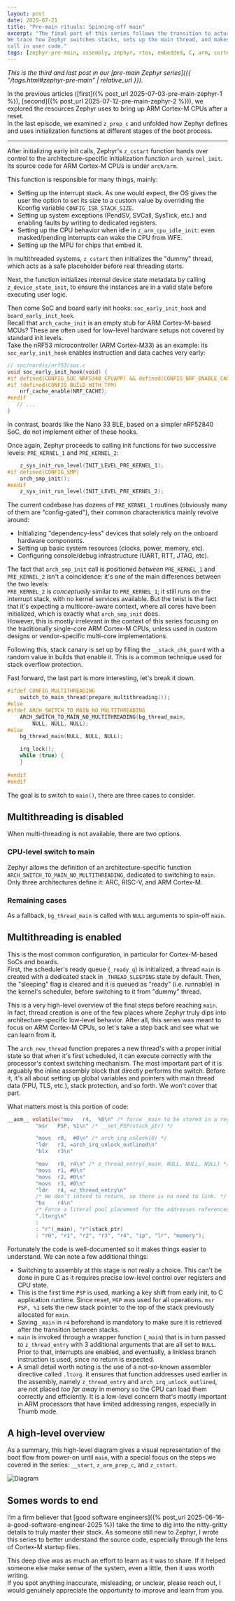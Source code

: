 ```yaml
---
layout: post
date: 2025-07-21
title: "Pre-main rituals: Spinning-off main"
excerpt: "The final part of this series follows the transition to actual application logic.
We trace how Zephyr switches stacks, sets up the main thread, and makes the first real function
call in user code."
tags: [zephyr-pre-main, assembly, zephyr, rtos, embedded, C, arm, cortex-m, low-level, walkthrough]
---
```


_This is the third and last post in our [pre-main Zephyr series]({{
"/tags.html#zephyr-pre-main" | relative_url }})._

In the previous articles ([first]({% post_url 2025-07-03-pre-main-zephyr-1 %}), [second]({% post_url
2025-07-12-pre-main-zephyr-2 %})), we explored the resources Zephyr uses to bring up ARM Cortex-M
CPUs after a reset.\
In the last episode, we examined `z_prep_c` and unfolded how Zephyr defines and uses initialization
functions at different stages of the boot process.

---

After initializing early init calls, Zephyr's `z_cstart` function hands over control to the
architecture-specific initialization function `arch_kernel_init`. Its source code for ARM Cortex-M
CPUs is under `arch/arm`. 

This function is responsible for many things, mainly:

- Setting up the interrupt stack. As one would expect, the OS gives the user
  the option to set its size to a custom value by overriding the Kconfig
  variable `CONFIG_ISR_STACK_SIZE`.
- Setting up system exceptions (PendSV, SVCall, SysTick, etc.) and enabling
  faults by writing to dedicated registers.
- Setting up the CPU behavior when idle in `z_arm_cpu_idle_init`: even
  masked/pending interrupts can wake the CPU from WFE.
- Setting up the MPU for chips that embed it.


In multithreaded systems, `z_cstart` then initializes the "dummy" thread, which
acts as a safe placeholder before real threading starts.

Next, the function initializes internal device state metadata by calling `z_device_state_init`, to
ensure the instances are in a valid state before executing user logic.

Then come SoC and board early init hooks: `soc_early_init_hook` and `board_early_init_hook`.\
Recall that `arch_cache_init` is an empty stub for ARM Cortex-M-based MCUs? These are often used for
low-level hardware setups not covered by standard init levels.\
Take the nRF53 microcontroller (ARM Cortex-M33) as an example: its `soc_early_init_hook` enables
instruction and data caches very early:

```c
// soc/nordic/nrf53/soc.c
void soc_early_init_hook(void) {
#if defined(CONFIG_SOC_NRF5340_CPUAPP) && defined(CONFIG_NRF_ENABLE_CACHE)
#if !defined(CONFIG_BUILD_WITH_TFM)
    nrf_cache_enable(NRF_CACHE);
#endif
   // ...
}
```

In contrast, boards like the Nano 33 BLE, based on a simpler nRF52840 SoC, do
not implement either of these hooks.

Once again, Zephyr proceeds to calling init functions for two successive
levels: `PRE_KERNEL_1` and `PRE_KERNEL_2`:

```c
    z_sys_init_run_level(INIT_LEVEL_PRE_KERNEL_1);
#if defined(CONFIG_SMP)
    arch_smp_init();
#endif
    z_sys_init_run_level(INIT_LEVEL_PRE_KERNEL_2);
```

The current codebase has dozens of `PRE_KERNEL_1` routines (obviously many of
them are "config-gated"), their common characteristics mainly revolve around:

- Initializing "dependency-less" devices that solely rely on the onboard
  hardware components.
- Setting up basic system resources (clocks, power, memory, etc).
- Configuring console/debug infrastructure (UART, RTT, JTAG, etc).

The fact that `arch_smp_init` call is positioned _between_ `PRE_KERNEL_1` and
`PRE_KERNEL_2` isn't a coincidence: it's one of the main differences between
the two levels:\
`PRE_KERNEL_2` is _conceptually_ similar to `PRE_KERNEL_1`; it still runs on
the interrupt stack, with no kernel services available. But the twist is the fact that it's
expecting a multicore-aware context, where all cores have been initialized, which is exactly what
`arch_smp_init` does.\
However, this is mostly irrelevant in the context of this series focusing on
the traditionally single-core ARM Cortex-M CPUs, unless used in custom designs or vendor-specific
multi-core implementations.

Following this, stack canary is set up by filling the `__stack_chk_guard` with a random value in
builds that enable it. This is a common technique used for stack overflow protection.

Fast forward, the last part is more interesting, let's break it down.

```c
#ifdef CONFIG_MULTITHREADING
    switch_to_main_thread(prepare_multithreading());
#else
#ifdef ARCH_SWITCH_TO_MAIN_NO_MULTITHREADING
    ARCH_SWITCH_TO_MAIN_NO_MULTITHREADING(bg_thread_main,
        NULL, NULL, NULL);
#else
    bg_thread_main(NULL, NULL, NULL);

    irq_lock();
    while (true) {
    }
    
#endif
#endif
```

The goal is to switch to `main()`, there are three cases to consider.

## Multithreading is disabled

When multi-threading is not available, there are two options.

### CPU-level switch to main

Zephyr allows the definition of an architecture-specific function
`ARCH_SWITCH_TO_MAIN_NO_MULTITHREADING`, dedicated to switching to `main`. Only three architectures
define it: ARC, RISC-V, and ARM Cortex-M.

### Remaining cases

As a fallback, `bg_thread_main` is called with `NULL` arguments to spin-off `main`.

## Multithreading is enabled

This is the most common configuration, in particular for Cortex-M-based SoCs and boards.\
First, the scheduler's ready queue (`_ready_q`) is initialized, a thread `main` is created with
a dedicated stack in `_THREAD_SLEEPING` state by default. Then, the "sleeping" flag is cleared and
it is queued as "ready" (i.e. runnable) in the kernel's scheduler, before switching to it from
"dummy" thread.

This is a very high-level overview of the final steps before reaching `main`.\
In fact, thread creation is one of the few places where Zephyr truly dips into architecture-specific
low-level behavior. After all, this series was meant to focus on ARM Cortex-M CPUs, so let's take
a step back and see what we can learn from it.

The `arch_new_thread` function prepares a new thread's with a proper initial state so that when it's
first scheduled, it can execute correctly with the processor's context switching mechanism. The most
important part of it is arguably the inline assembly block that directly performs the switch. Before
it, it's all about setting up global variables and pointers with main thread data (FPU, TLS, etc.),
stack protection, and so forth. We won't cover that part.

What matters most is this portion of code:

```c
__asm__ volatile("mov   r4,  %0\n" /* force _main to be stored in a register */
         "msr   PSP, %1\n" /* __set_PSP(stack_ptr) */

         "movs  r0,  #0\n" /* arch_irq_unlock(0) */
         "ldr   r3, =arch_irq_unlock_outlined\n"
         "blx   r3\n"

         "mov   r0, r4\n" /* z_thread_entry(_main, NULL, NULL, NULL) */
         "movs  r1, #0\n"
         "movs  r2, #0\n"
         "movs  r3, #0\n"
         "ldr   r4, =z_thread_entry\n"
         /* We don’t intend to return, so there is no need to link. */
         "bx    r4\n"
         /* Force a literal pool placement for the addresses referenced above */
         ".ltorg\n"
         :
         : "r"(_main), "r"(stack_ptr)
         : "r0", "r1", "r2", "r3", "r4", "ip", "lr", "memory");
```

Fortunately the code is well-documented so it makes things easier to understand. We can note a few
additional things:

- Switching to assembly at this stage is not really a choice. This can't be done in pure C as it
  requires precise low-level control over registers and CPU state.
- This is the first time `PSP` is used, marking a key shift from early init, to C application
  runtime. Since reset, `MSP` was used for all operations. `msr PSP, %1` sets the new stack pointer
  to the top of the stack previously allocated for `main`.
- Saving `_main` in `r4` beforehand is mandatory to make sure it is retrieved after the transition
  between stacks.
- `main` is invoked through a wrapper function (`_main`) that is in turn passed to `z_thread_entry`
  with 3 additional arguments that are all set to `NULL`. Prior to that, interrupts are enabled, and
  eventually, a linkless branch instruction is used, since no return is expected.
- A small detail worth noting is the use of a not-so-known assembler directive called `.ltorg`. It
  ensures that function addresses used earlier in the assembly, namely `z_thread_entry` and
  `arch_irq_unlock_outlined`, are not placed _too far away_ in memory so the CPU can load them
  correctly and efficiently. It is a low-level concern that's mostly important in ARM processors
  that have limited addressing ranges, especially in Thumb mode.

## A high-level overview

As a summary, this high-level diagram gives a visual representation of the boot flow from power-on
until `main`, with a special focus on the steps we covered in the series: `__start`, `z_arm_prep_c`,
and `z_cstart`.

<img src="/assets/images/zephyr-pre-main-high-level-diagram.png" alt="Diagram" data-zoomable>

## Somes words to end

I’m a firm believer that [good software engineers]({% post_url
2025-06-16-a-good-software-engineer-2025 %}) take the time to dig into the nitty-gritty details to
truly master their stack. As someone still new to Zephyr, I wrote this series to better understand
the source code, especially through the lens of Cortex-M startup files.

This deep dive was as much an effort to learn as it was to share. If it helped someone else make
sense of the system, even a little, then it was worth writing.\
If you spot anything inaccurate, misleading, or unclear, please reach out, I would genuinely
appreciate the opportunity to improve and learn from you.
